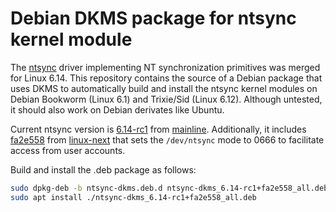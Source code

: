 # Debian DKMS package for ntsync kernel module

The [ntsync](https://lore.kernel.org/all/20241213193511.457338-1-zfigura@codeweavers.com/) driver implementing NT synchronization primitives was merged for Linux 6.14.
This repository contains the source of a Debian package that uses DKMS to automatically build and install the ntsync kernel modules on Debian Bookworm (Linux 6.1) and Trixie/Sid (Linux 6.12).
Although untested, it should also work on Debian derivates like Ubuntu.

Current ntsync version is [6.14-rc1](https://web.git.kernel.org/pub/scm/linux/kernel/git/torvalds/linux.git/log/drivers/misc/ntsync.c?h=v6.14-rc1)
from [mainline](https://web.git.kernel.org/pub/scm/linux/kernel/git/torvalds/linux.git/log/drivers/misc/ntsync.c).
Additionally, it includes [fa2e558](https://web.git.kernel.org/pub/scm/linux/kernel/git/next/linux-next.git/commit/drivers/misc/ntsync.c?id=fa2e55811ae25020a5e9b23a8932e67e6d6261a4)
from [linux-next](https://web.git.kernel.org/pub/scm/linux/kernel/git/next/linux-next.git/log/drivers/misc/ntsync.c)
that sets the `/dev/ntsync` mode to 0666 to facilitate access from user accounts.

Build and install the .deb package as follows:

```sh
sudo dpkg-deb -b ntsync-dkms.deb.d ntsync-dkms_6.14-rc1+fa2e558_all.deb
sudo apt install ./ntsync-dkms_6.14-rc1+fa2e558_all.deb
```
